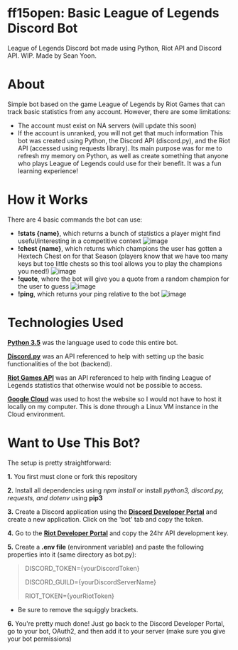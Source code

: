 # ff15open: Basic League of Legends Discord Bot 
League of Legends Discord bot made using Python, Riot API and Discord API. WIP. Made by Sean Yoon.

# About
Simple bot based on the game League of Legends by Riot Games that can track basic statistics from any account. However, there are some limitations:
- The account must exist on NA servers (will update this soon)
- If the account is unranked, you will not get that much information
This bot was created using Python, the Discord API (discord.py), and the Riot API (accessed using requests library). Its main purpose was for me to refresh my memory on Python, as well as create something that anyone who plays League of Legends could use for their benefit. It was a fun learning experience!

# How it Works
There are 4 basic commands the bot can use:
- **!stats {name}**, which returns a bunch of statistics a player might find useful/interesting in a competitive context
![image](https://user-images.githubusercontent.com/92048016/167331357-73bbf095-67c9-4aad-a6f0-3710a283f5a0.png)
- **!chest {name}**, which returns which champions the user has gotten a Hextech Chest on for that Season (players know that we have too many keys but too little chests so this tool allows you to play the champions you need!)
![image](https://user-images.githubusercontent.com/92048016/167331519-4dda6b2c-681d-4c1f-88f1-2ef0a7729248.png)
- **!quote**, where the bot will give you a quote from a random champion for the user to guess
![image](https://user-images.githubusercontent.com/92048016/167333393-a2018fbb-bcbf-4a12-8043-fc91f5e90217.png)
- **!ping**, which returns your ping relative to the bot
![image](https://user-images.githubusercontent.com/92048016/167333407-4bd802f9-278d-4c16-806e-af13c6eb82ea.png)

# Technologies Used
[**Python 3.5**](https://www.python.org/downloads/release/python-350/) was the language used to code this entire bot.

[**Discord.py**](https://discordpy.readthedocs.io/en/stable/) was an API referenced to help with setting up the basic functionalities of the bot (backend).

[**Riot Games API**](https://developer.riotgames.com/) was an API referenced to help with finding League of Legends statistics that otherwise would not be possible to access.

[**Google Cloud**](https://cloud.google.com/) was used to host the website so I would not have to host it locally on my computer. This is done through a Linux VM instance in the Cloud environment.

# Want to Use This Bot?

The setup is pretty straightforward:

**1.** You first must clone or fork this repository

**2.** Install all dependencies using *npm install* or install *python3, discord.py, requests, and dotenv* using **pip3**

**3.** Create a Discord application using the [**Discord Developer Portal**](https://discord.com/developers/docs/intro) and create a new application. Click on the 
'bot' tab and copy the token.

**4.** Go to the [**Riot Developer Portal**](https://developer.riotgames.com/) and copy the 24hr API development key.

**5.** Create a **.env file** (environment variable) and paste the following properties into it (same directory as bot.py):

> DISCORD_TOKEN={yourDiscordToken}
> 
> DISCORD_GUILD={yourDiscordServerName}
> 
> RIOT_TOKEN={yourRiotToken}

  - Be sure to remove the squiggly brackets.
 
**6.** You're pretty much done! Just go back to the Discord Developer Portal, go to your bot, OAuth2, and then add it to your server (make sure you give your bot permissions)

